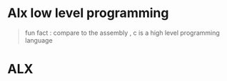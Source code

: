 # Alx low level programming

> fun fact : compare to the assembly , c is a high level programming language
#  ALX